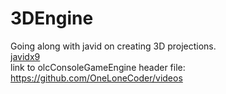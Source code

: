 # 3DEngine
Going along with javid on creating 3D projections.  
[javidx9](https://www.youtube.com/channel/UC-yuWVUplUJZvieEligKBkA)  
link to olcConsoleGameEngine header file: https://github.com/OneLoneCoder/videos
